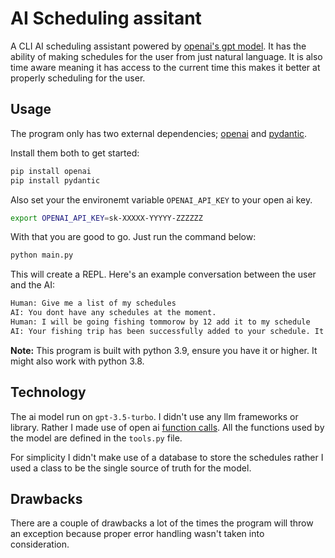 # AI Scheduling assitant

A CLI AI scheduling assistant powered by [openai's gpt model](https://platform.openai.com/docs/models). It has the ability of making schedules for the user from just natural language. It is also time aware meaning it has access to the current time this makes it better at properly scheduling for the user.

## Usage

The program only has two external dependencies; [openai](https://platform.openai.com/docs/introduction) and [pydantic](https://docs.pydantic.dev/latest/).

Install them both to get started:

```bash
pip install openai
pip install pydantic
```

Also set your the environemt variable `OPENAI_API_KEY` to your open ai key.

```bash
export OPENAI_API_KEY=sk-XXXXX-YYYYY-ZZZZZZ
```

With that you are good to go. Just run the command below:

```bash
python main.py
```

This will create a REPL. Here's an example conversation between the user and the AI:

```bash
Human: Give me a list of my schedules
AI: You dont have any schedules at the moment.
Human: I will be going fishing tommorow by 12 add it to my schedule
AI: Your fishing trip has been successfully added to your schedule. It is scheduled for tomorrow at 12:00 PM.
```

**Note:** This program is built with python 3.9, ensure you have it or higher. It might also work with python 3.8.

## Technology

The ai model run on `gpt-3.5-turbo`. I didn't use any llm frameworks or library. Rather I made use of open ai [function calls](https://platform.openai.com/docs/guides/function-calling). All the functions used by the model are defined in the `tools.py` file.

For simplicity I didn't make use of a database to store the schedules rather I used a class to be the single source of truth for the model.

## Drawbacks

There are a couple of drawbacks a lot of the times the program will throw an exception because proper error handling wasn't taken into consideration.